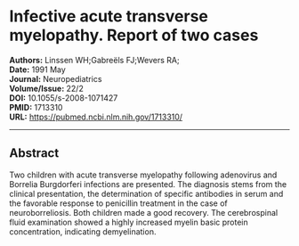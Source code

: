 # Infective acute transverse myelopathy. Report of two cases

**Authors:** Linssen WH;Gabreëls FJ;Wevers RA;  
**Date:** 1991 May  
**Journal:** Neuropediatrics  
**Volume/Issue:** 22/2  
**DOI:** 10.1055/s-2008-1071427  
**PMID:** 1713310  
**URL:** https://pubmed.ncbi.nlm.nih.gov/1713310/

---

## Abstract

Two children with acute transverse myelopathy following adenovirus and Borrelia Burgdorferi infections are presented. The diagnosis stems from the clinical presentation, the determination of specific antibodies in serum and the favorable response to penicillin treatment in the case of neuroborreliosis. Both children made a good recovery. The cerebrospinal fluid examination showed a highly increased myelin basic protein concentration, indicating demyelination.
